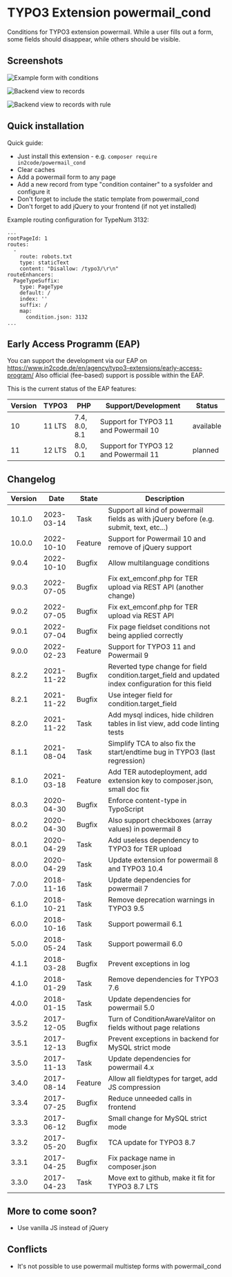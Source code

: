 # TYPO3 Extension powermail_cond

Conditions for TYPO3 extension powermail.
While a user fills out a form, some fields should disappear, while
others should be visible.

## Screenshots

![Example form with conditions](Documentation/Images/screenshot_powermail_cond_frontend.png "Example form with conditions")

![Backend view to records](Documentation/Images/screenshot_powermail_cond_backend_records.png "Backend view to records")

![Backend view to records with rule](Documentation/Images/screenshot_powermail_cond_backend_records_conditionrule.png "Backend view to records with rule")


## Quick installation

Quick guide:
- Just install this extension - e.g. `composer require in2code/powermail_cond`
- Clear caches
- Add a powermail form to any page
- Add a new record from type "condition container" to a sysfolder and configure it
- Don't forget to include the static template from powermail_cond
- Don't forget to add jQuery to your frontend (if not yet installed)

Example routing configuration for TypeNum 3132:

```
...
rootPageId: 1
routes:
  -
    route: robots.txt
    type: staticText
    content: "Disallow: /typo3/\r\n"
routeEnhancers:
  PageTypeSuffix:
    type: PageType
    default: /
    index: ''
    suffix: /
    map:
      condition.json: 3132
...
```

## Early Access Programm (EAP)

You can support the development via our EAP on https://www.in2code.de/en/agency/typo3-extensions/early-access-program/
Also official (fee-based) support is possible within the EAP.

This is the current status of the EAP features:

| Version | TYPO3  | PHP              | Support/Development                   | Status    |
|---------|--------|------------------|---------------------------------------|-----------|
| 10      | 11 LTS | 7.4, 8.0, 8.1    | Support for TYPO3 11 and Powermail 10 | available |
| 11      | 12 LTS | 8.0, 0.1         | Support for TYPO3 12 and Powermail 11 | planned   |

## Changelog

| Version | Date       | State   | Description                                                                                          |
|---------|------------|---------|------------------------------------------------------------------------------------------------------|
| 10.1.0  | 2023-03-14 | Task    | Support all kind of powermail fields as with jQuery before (e.g. submit, text, etc...)               |
| 10.0.0  | 2022-10-10 | Feature | Support for Powermail 10 and remove of jQuery support                                                |
| 9.0.4   | 2022-10-10 | Bugfix  | Allow multilanguage conditions                                                                       |
| 9.0.3   | 2022-07-05 | Bugfix  | Fix ext_emconf.php for TER upload via REST API (another change)                                      |
| 9.0.2   | 2022-07-05 | Bugfix  | Fix ext_emconf.php for TER upload via REST API                                                       |
| 9.0.1   | 2022-07-04 | Bugfix  | Fix page fieldset conditions not being applied correctly                                             |
| 9.0.0   | 2022-02-23 | Feature | Support for TYPO3 11 and Powermail 9                                                                 |
| 8.2.2   | 2021-11-22 | Bugfix  | Reverted type change for field condition.target_field and updated index configuration for this field |
| 8.2.1   | 2021-11-22 | Bugfix  | Use integer field for condition.target_field                                                         |
| 8.2.0   | 2021-11-22 | Task    | Add mysql indices, hide children tables in list view, add code linting tests                         |
| 8.1.1   | 2021-08-04 | Task    | Simplify TCA to also fix the start/endtime bug in TYPO3 (last regression)                            |
| 8.1.0   | 2021-03-18 | Feature | Add TER autodeployment, add extension key to composer.json, small doc fix                            |
| 8.0.3   | 2020-04-30 | Bugfix  | Enforce content-type in TypoScript                                                                   |
| 8.0.2   | 2020-04-30 | Bugfix  | Also support checkboxes (array values) in powermail 8                                                |
| 8.0.1   | 2020-04-29 | Task    | Add useless dependency to TYPO3 for TER upload                                                       |
| 8.0.0   | 2020-04-29 | Task    | Update extension for powermail 8 and TYPO3 10.4                                                      |
| 7.0.0   | 2018-11-16 | Task    | Update dependencies for powermail 7                                                                  |
| 6.1.0   | 2018-10-21 | Task    | Remove deprecation warnings in TYPO3 9.5                                                             |
| 6.0.0   | 2018-10-16 | Task    | Support powermail 6.1                                                                                |
| 5.0.0   | 2018-05-24 | Task    | Support powermail 6.0                                                                                |
| 4.1.1   | 2018-03-28 | Bugfix  | Prevent exceptions in log                                                                            |
| 4.1.0   | 2018-01-29 | Task    | Remove dependencies for TYPO3 7.6                                                                    |
| 4.0.0   | 2018-01-15 | Task    | Update dependencies for powermail 5.0                                                                |
| 3.5.2   | 2017-12-05 | Bugfix  | Turn of ConditionAwareValitor on fields without page relations                                       |
| 3.5.1   | 2017-12-13 | Bugfix  | Prevent exceptions in backend for MySQL strict mode                                                  |
| 3.5.0   | 2017-11-13 | Task    | Update dependencies for powermail 4.x                                                                |
| 3.4.0   | 2017-08-14 | Feature | Allow all fieldtypes for target, add JS compression                                                  |
| 3.3.4   | 2017-07-25 | Bugfix  | Reduce unneeded calls in frontend                                                                    |
| 3.3.3   | 2017-06-12 | Bugfix  | Small change for MySQL strict mode                                                                   |
| 3.3.2   | 2017-05-20 | Bugfix  | TCA update for TYPO3 8.7                                                                             |
| 3.3.1   | 2017-04-25 | Bugfix  | Fix package name in composer.json                                                                    |
| 3.3.0   | 2017-04-23 | Task    | Move ext to github, make it fit for TYPO3 8.7 LTS                                                    |

## More to come soon?

- Use vanilla JS instead of jQuery

## Conflicts

- It's not possible to use powermail multistep forms with powermail_cond
